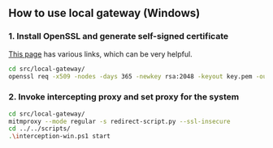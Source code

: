 ## How to use local gateway (Windows)

### 1. Install OpenSSL and generate self-signed certificate

[This page](https://slproweb.com/products/Win32OpenSSL.html) has various links, which can be very helpful.

```bash
cd src/local-gateway/
openssl req -x509 -nodes -days 365 -newkey rsa:2048 -keyout key.pem -out cert.pem
```

### 2. Invoke intercepting proxy and set proxy for the system

```bash
cd src/local-gateway/
mitmproxy --mode regular -s redirect-script.py --ssl-insecure
cd ../../scripts/
.\interception-win.ps1 start
```
